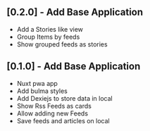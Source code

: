 ## [0.2.0] - Add Base Application

* Add a Stories like view
* Group Items by feeds
* Show grouped feeds as stories   


## [0.1.0] - Add Base Application

* Nuxt pwa app
* Add bulma styles
* Add Dexiejs to store data in local
* Show Rss Feeds as cards
* Allow adding new Feeds
* Save feeds and articles on local